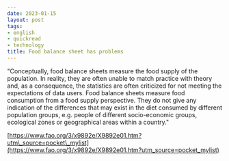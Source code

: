 ```yaml
---
date: 2023-01-15
layout: post
tags:
- english
- quickread
- technology
title: Food balance sheet has problems
---
```


"Conceptually, food balance sheets measure the food supply of the population. In reality, they are often unable to match practice with theory and, as a consequence, the statistics are often criticized for not meeting the expectations of data users. Food balance sheets measure food consumption from a food supply perspective. They do not give any indication of the differences that may exist in the diet consumed by different population groups, e.g. people of different socio-economic groups, ecological zones or geographical areas within a country."

[https://www.fao.org/3/x9892e/X9892e01.htm?utm\_source=pocket\_mylist](https://www.fao.org/3/x9892e/X9892e01.htm?utm_source=pocket_mylist)
